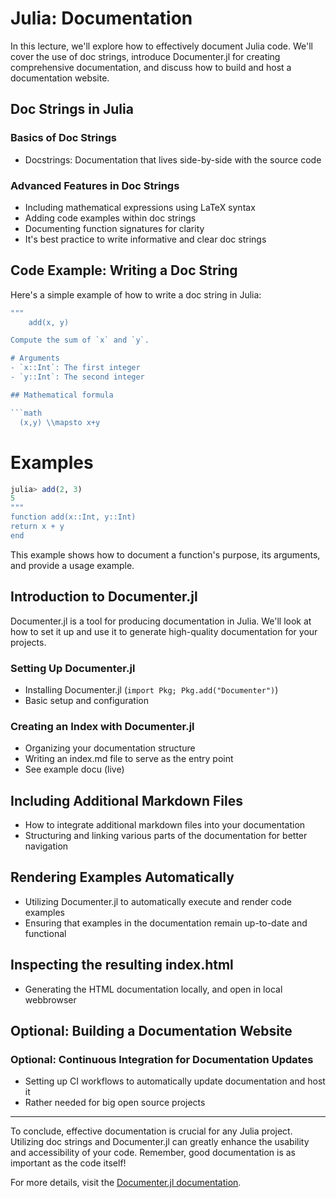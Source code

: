 # Julia: Documentation

In this lecture, we'll explore how to effectively document Julia code. We'll cover the use of doc strings, introduce Documenter.jl for creating comprehensive documentation, and discuss how to build and host a documentation website.

## Doc Strings in Julia

### Basics of Doc Strings

- Docstrings: Documentation that lives side-by-side with the source code

### Advanced Features in Doc Strings

- Including mathematical expressions using LaTeX syntax
- Adding code examples within doc strings
- Documenting function signatures for clarity
- It's best practice to write informative and clear doc strings

## Code Example: Writing a Doc String

Here's a simple example of how to write a doc string in Julia:

```julia
"""
    add(x, y)

Compute the sum of `x` and `y`.

# Arguments
- `x::Int`: The first integer
- `y::Int`: The second integer

## Mathematical formula

```math
  (x,y) \\mapsto x+y
```

# Examples
```julia
julia> add(2, 3)
5
"""
function add(x::Int, y::Int)
return x + y
end
```


This example shows how to document a function's purpose, its arguments, and provide a usage example.

## Introduction to Documenter.jl

Documenter.jl is a tool for producing documentation in Julia. We'll look at how to set it up and use it to generate high-quality documentation for your projects.

### Setting Up Documenter.jl

- Installing Documenter.jl (`import Pkg; Pkg.add("Documenter")`)
- Basic setup and configuration

### Creating an Index with Documenter.jl

- Organizing your documentation structure
- Writing an index.md file to serve as the entry point
- See example docu (live)

## Including Additional Markdown Files

- How to integrate additional markdown files into your documentation
- Structuring and linking various parts of the documentation for better navigation

## Rendering Examples Automatically

- Utilizing Documenter.jl to automatically execute and render code examples
- Ensuring that examples in the documentation remain up-to-date and functional

## Inspecting the resulting index.html

- Generating the HTML documentation locally, and open in local webbrowser

## Optional: Building a Documentation Website

### Optional: Continuous Integration for Documentation Updates

- Setting up CI workflows to automatically update documentation and host it
- Rather needed for big open source projects

---

To conclude, effective documentation is crucial for any Julia project. Utilizing doc strings and Documenter.jl can greatly enhance the usability and accessibility of your code. Remember, good documentation is as important as the code itself!

For more details, visit the [Documenter.jl documentation](https://juliadocs.github.io/Documenter.jl/stable/).


